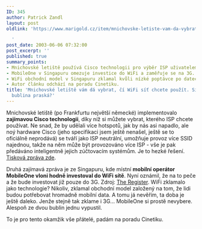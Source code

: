 ```yaml
---
ID: 345
author: Patrick Zandl
layout: post
oldlink: 'https://www.marigold.cz/item/mnichovske-letiste-vam-da-vybrat-ci-wifi-sit-chcete-pouzit-singapur-wifi-bublina-praska

  '
post_date: 2003-06-06 07:32:00
post_excerpt: ''
published: true
summary_points:
- Mnichovské letiště používá Cisco technologii pro výběr ISP uživatelem.
- MobileOne v Singapuru omezuje investice do WiFi a zaměřuje se na 3G.
- WiFi obchodní model v Singapuru zklamal kvůli nízké poptávce po datech.
- Autor článku odchází na poradu Cinetiku.
title: 'Mnichovské letiště vám dá vybrat, čí WiFi síť chcete použít. Singapur: WiFi
  bublina praská?'
---
```


<p>
Mnichovské letiště (po Frankfurtu největší německé) implementovalo <STRONG>zajímavou Cisco technologii</STRONG>, díky níž si můžete vybrat, kterého ISP chcete používat. Ne snad, že by udělali více hotspotů, jak by nás asi napadlo, ale noý hardware Cisco (jeho specifikaci jsem ještě nenašel, ještě se to oficiálně neprodává) se tváří jako ISP neutrální, umožňuje provoz více SSID najednou, takže na něm může být provozováno více ISP - vše je pak předáváno inteligentně jejich zúčtovacím systémům. Je to hezké řešení. <A href="http://www.wirelessdevnet.com/news/2003/156/news6.html" target=_blank>Tisková zpráva zde</A>.</p>

<p>
Druhá zajímavá zpráva je ze Singapuru, kde místní <STRONG>mobilní operátor MobileOne vloni hodně investoval do WiFi sítě</STRONG>. Nyní oznámil, že na to peče a že bude investovat již pouze do 3G. Zdroj: <A href="http://www.theregister.co.uk/content/69/31049.html" target=_blank>The Register</A>. WiFi zklamalo jako technologie? Nikoliv, zklamal obchodní model založený na tom, že lidi budou potřebovat hromadně mobilní data. A tomu já nevěřím, ta doba je ještě daleko. Jenže stejně tak zklame i 3G... MobileOne si prostě nevybere. Alespoň ze dvou bublin jednu vypustil.</p>

<p>
To je pro tento okamžik vše přátelé, padám na poradu Cinetiku. </p>